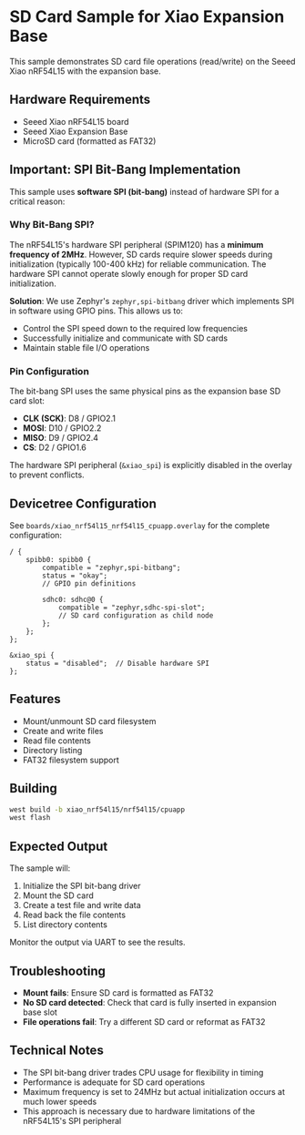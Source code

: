 # SD Card Sample for Xiao Expansion Base

This sample demonstrates SD card file operations (read/write) on the Seeed Xiao nRF54L15 with the expansion base.

## Hardware Requirements

- Seeed Xiao nRF54L15 board
- Seeed Xiao Expansion Base
- MicroSD card (formatted as FAT32)

## Important: SPI Bit-Bang Implementation

This sample uses **software SPI (bit-bang)** instead of hardware SPI for a critical reason:

### Why Bit-Bang SPI?

The nRF54L15's hardware SPI peripheral (SPIM120) has a **minimum frequency of 2MHz**. However, SD cards require slower speeds during initialization (typically 100-400 kHz) for reliable communication. The hardware SPI cannot operate slowly enough for proper SD card initialization.

**Solution**: We use Zephyr's `zephyr,spi-bitbang` driver which implements SPI in software using GPIO pins. This allows us to:
- Control the SPI speed down to the required low frequencies
- Successfully initialize and communicate with SD cards
- Maintain stable file I/O operations

### Pin Configuration

The bit-bang SPI uses the same physical pins as the expansion base SD card slot:
- **CLK (SCK)**: D8 / GPIO2.1
- **MOSI**: D10 / GPIO2.2  
- **MISO**: D9 / GPIO2.4
- **CS**: D2 / GPIO1.6

The hardware SPI peripheral (`&xiao_spi`) is explicitly disabled in the overlay to prevent conflicts.

## Devicetree Configuration

See `boards/xiao_nrf54l15_nrf54l15_cpuapp.overlay` for the complete configuration:

```dts
/ {
    spibb0: spibb0 {
        compatible = "zephyr,spi-bitbang";
        status = "okay";
        // GPIO pin definitions
        
        sdhc0: sdhc@0 {
            compatible = "zephyr,sdhc-spi-slot";
            // SD card configuration as child node
        };
    };
};

&xiao_spi {
    status = "disabled";  // Disable hardware SPI
};
```

## Features

- Mount/unmount SD card filesystem
- Create and write files
- Read file contents
- Directory listing
- FAT32 filesystem support

## Building

```bash
west build -b xiao_nrf54l15/nrf54l15/cpuapp
west flash
```

## Expected Output

The sample will:
1. Initialize the SPI bit-bang driver
2. Mount the SD card
3. Create a test file and write data
4. Read back the file contents
5. List directory contents

Monitor the output via UART to see the results.

## Troubleshooting

- **Mount fails**: Ensure SD card is formatted as FAT32
- **No SD card detected**: Check that card is fully inserted in expansion base slot
- **File operations fail**: Try a different SD card or reformat as FAT32

## Technical Notes

- The SPI bit-bang driver trades CPU usage for flexibility in timing
- Performance is adequate for SD card operations
- Maximum frequency is set to 24MHz but actual initialization occurs at much lower speeds
- This approach is necessary due to hardware limitations of the nRF54L15's SPI peripheral
